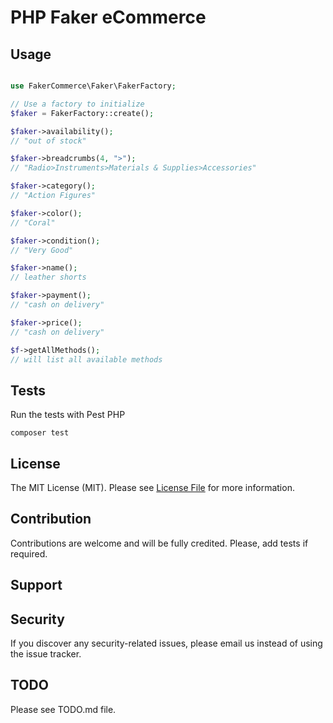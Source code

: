 # PHP Faker eCommerce

## Usage

```php

use FakerCommerce\Faker\FakerFactory;

// Use a factory to initialize
$faker = FakerFactory::create();

$faker->availability();
// "out of stock"

$faker->breadcrumbs(4, ">");
// "Radio>Instruments>Materials & Supplies>Accessories"

$faker->category();
// "Action Figures"

$faker->color();
// "Coral"

$faker->condition();
// "Very Good"

$faker->name();
// leather shorts

$faker->payment();
// "cash on delivery"

$faker->price();
// "cash on delivery"

$f->getAllMethods();
// will list all available methods

```


## Tests

Run the tests with Pest PHP

```shell
composer test
```

## License

The MIT License (MIT). Please see [License File](LICENSE.md) for more information.

## Contribution

Contributions are welcome and will be fully credited. Please, add tests if required.

## Support

## Security

If you discover any security-related issues, please email us instead of using the issue tracker.

## TODO

Please see TODO.md file.
